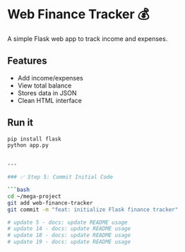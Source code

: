 # Web Finance Tracker 💰

A simple Flask web app to track income and expenses.

## Features
- Add income/expenses
- View total balance
- Stores data in JSON
- Clean HTML interface

## Run it

```bash
pip install flask
python app.py


---

### ✅ Step 5: Commit Initial Code

```bash
cd ~/mega-project
git add web-finance-tracker
git commit -m "feat: initialize Flask finance tracker"

# update 5 - docs: update README usage
# update 14 - docs: update README usage
# update 18 - docs: update README usage
# update 19 - docs: update README usage
